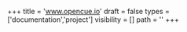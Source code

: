 +++
title = 'www.opencue.io'
draft = false
types = ['documentation','project']
visibility = []
path = ''
+++
